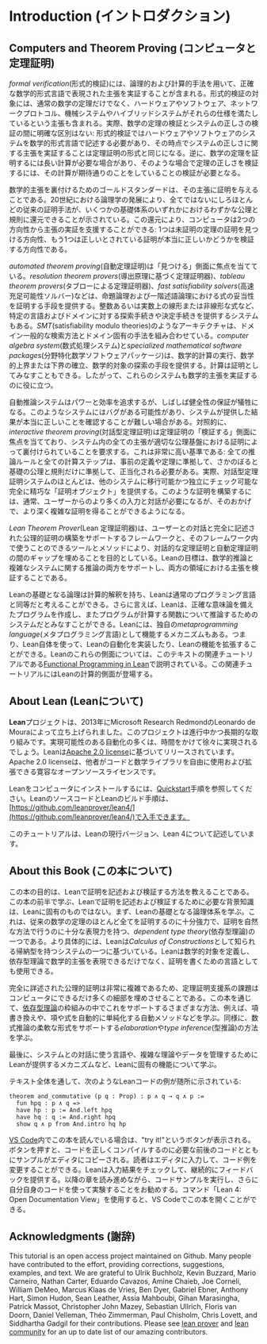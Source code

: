 Introduction (イントロダクション)
============

## Computers and Theorem Proving (コンピュータと定理証明)

*formal verification*(形式的検証)には、論理的および計算的手法を用いて、正確な数学的形式言語で表現された主張を実証することが含まれる。形式的検証の対象には、通常の数学の定理だけでなく、ハードウェアやソフトウェア、ネットワークプロトコル、機械システムやハイブリッドシステムがそれらの仕様を満たしているという主張も含まれる。実際、数学の定理の検証とシステムの正しさの検証の間に明確な区別はない: 形式的検証ではハードウェアやソフトウェアのシステムを数学的形式言語で記述する必要があり、その時点でシステムの正しさに関する主張を実証することは定理証明の形式と同じになる。逆に、数学の定理を証明するには長い計算が必要な場合があり、そのような場合で定理の正しさを検証するには、その計算が期待通りのことをしていることの検証が必要となる。

数学的主張を裏付けるためのゴールドスタンダードは、その主張に証明を与えることである。20世紀における論理学の発展により、全てではないにしろほとんどの従来の証明手法が、いくつかの基礎体系のいずれかにおけるわずかな公理と規則に還元できることが示されている。この還元により、コンピュータは2つの方向性から主張の実証を支援することができる: 1つは未証明の定理の証明を見つける方向性、もう1つは正しいとされている証明が本当に正しいかどうかを検証する方向性である。

*automated theorem proving*(自動定理証明)は「見つける」側面に焦点を当てている。*resolution theorem provers*(導出原理に基づく定理証明器)、*tableau theorem provers*(タブローによる定理証明器)、*fast satisfiability solvers*(高速充足可能性ソルバー)などは、命題論理および一階述語論理における式の妥当性を証明する手段を提供する。整数あるいは実数上の線形または非線形な式など、特定の言語およびドメインに対する探索手続きや決定手続きを提供するシステムもある。*SMT*(satisfiability modulo theories)のようなアーキテクチャは、ドメイン一般的な検索方法とドメイン固有の手法を組み合わせている。*computer algebra system*(数式処理システム)と*specialized mathematical software packages*(分野特化数学ソフトウェアパッケージ)は、数学的計算の実行、数学的上界または下界の確立、数学的対象の探索の手段を提供する。計算は証明としてみなすこともできる。したがって、これらのシステムも数学的主張を実証するのに役に立つ。

自動推論システムはパワーと効率を追求するが、しばしば健全性の保証が犠牲になる。このようなシステムにはバグがある可能性があり、システムが提供した結果が本当に正しいことを確認することが難しい場合がある。対照的に、*interactive theorem proving*(対話型定理証明)は定理証明の「検証する」側面に焦点を当てており、システム内の全ての主張が適切な公理基盤における証明によって裏付けられていることを要求する。これは非常に高い基準である: 全ての推論ルールと全ての計算ステップは、事前の定義や定理に準拠して、さかのぼると基礎の公理と規則だけに準拠して、正当化される必要がある。実際、対話型定理証明システムのほとんどは、他のシステムに移行可能かつ独立にチェック可能な完全に精巧な「証明オブジェクト」を提供する。このような証明を構築するには、通常、ユーザーからのより多くの入力と対話が必要になるが、そのおかげで、より深く複雑な証明を得ることができるようになる。

*Lean Theorem Prover*(Lean 定理証明器)は、ユーザーとの対話と完全に記述された公理的証明の構築をサポートするフレームワークと、そのフレームワーク内で使うことのできるツールとメソッドにより、対話的な定理証明と自動定理証明の間のギャップを埋めることを目的としている。Leanの目標は、数学的推論と複雑なシステムに関する推論の両方をサポートし、両方の領域における主張を検証することである。

Leanの基礎となる論理は計算的解釈を持ち、Leanは通常のプログラミング言語と同等だと考えることができる。さらに言えば、Leanは、正確な意味論を備えたプログラムを作成し、またプログラムが計算する関数について推論するためのシステムだとみなすことができる。Leanには、独自の*metaprogramming language*(メタプログラミング言語)として機能するメカニズムもある。つまり、Lean自体を使って、Leanの自動化を実装したり、Leanの機能を拡張することができる。Leanのこれらの側面については、このテキストの関連チュートリアルである[Functional Programming in Lean](https://leanprover.github.io/functional_programming_in_lean/)で説明されている。この関連チュートリアルにはLeanの計算的側面が登場する。

## About Lean (Leanについて)

**Lean**プロジェクトは、2013年にMicrosoft Research RedmondのLeonardo de Mouraによって立ち上げられました。このプロジェクトは進行中かつ長期的な取り組みです。実現可能性のある自動化の多くは、時間をかけて徐々に実現されるでしょう。Leanは[Apache 2.0 license](./LICENSE)に基づいてリリースされています。Apache 2.0 licenseは、他者がコードと数学ライブラリを自由に使用および拡張できる寛容なオープンソースライセンスです。

Leanをコンピュータにインストールするには、[Quickstart](https://github.com/leanprover/lean4/blob/master/doc/quickstart.md)手順を参照してください。LeanのソースコードとLeanのビルド手順は、[https://github.com/leanprover/lean4/](https://github.com/leanprover/lean4/)で入手できます。

このチュートリアルは、Leanの現行バージョン、Lean 4について記述しています。

## About this Book (この本について)

この本の目的は、Leanで証明を記述および検証する方法を教えることである。この本の前半で学ぶ、Leanで証明を記述および検証するために必要な背景知識は、Leanに固有のものではない。まず、Leanの基礎となる論理体系を学ぶ。これは、従来の数学の定理のほとんど全てを証明するのに十分強力で、証明を自然な方法で行うのに十分な表現力を持つ、*dependent type theory*(依存型理論)の一つである。より具体的には、Leanは*Calculus of Constructions*として知られる帰納型を持つシステムの一つに基づいている。Leanは数学的対象を定義し、依存型理論で数学的主張を表現できるだけでなく、証明を書くための言語としても使用できる。

完全に詳述された公理的証明は非常に複雑であるため、定理証明支援系の課題はコンピュータにできるだけ多くの細部を埋めさせることである。この本を通じて、[依存型理論](./dependent_type_theory.md)の枠組みの中でこれをサポートするさまざまな方法、例えば、項書き換えや、項や式を自動的に単純化する自動メソッドなどを学ぶ。同様に、数式推論の柔軟な形式をサポートする*elaboration*や*type inference*(型推論)の方法を学ぶ。

最後に、システムとの対話に使う言語や、複雑な理論やデータを管理するためにLeanが提供するメカニズムなど、Leanに固有の機能について学ぶ。

テキスト全体を通して、次のようなLeanコードの例が随所に示されている:

```lean
theorem and_commutative (p q : Prop) : p ∧ q → q ∧ p :=
  fun hpq : p ∧ q =>
  have hp : p := And.left hpq
  have hq : q := And.right hpq
  show q ∧ p from And.intro hq hp
```

[VS Code](https://code.visualstudio.com/)内でこの本を読んでいる場合は、"try it!"というボタンが表示される。ボタンを押すと、コードを正しくコンパイルするのに必要な前後のコードとともにサンプルがエディタにコピーされる。読者はエディタに入力して、コード例を変更することができる。Leanは入力結果をチェックして、継続的にフィードバックを提供する。以降の章を読み進めながら、コードサンプルを実行し、さらに自分自身のコードを使って実験することをお勧めする。コマンド「Lean 4: Open Documentation View」を使用すると、VS Codeでこの本を開くことができる。

## Acknowledgments (謝辞)

This tutorial is an open access project maintained on Github. Many people have contributed to the effort, providing
corrections, suggestions, examples, and text. We are grateful to Ulrik Buchholz, Kevin Buzzard, Mario Carneiro, Nathan
Carter, Eduardo Cavazos, Amine Chaieb, Joe Corneli, William DeMeo, Marcus Klaas de Vries, Ben Dyer, Gabriel Ebner,
Anthony Hart, Simon Hudon, Sean Leather, Assia Mahboubi, Gihan Marasingha, Patrick Massot, Christopher John Mazey,
Sebastian Ullrich, Floris van Doorn, Daniel Velleman, Théo Zimmerman, Paul Chisholm, Chris Lovett, and Siddhartha Gadgil for their contributions.  Please see [lean prover](https://github.com/leanprover/) and [lean community](https://github.com/leanprover-community/) for an up to date list
of our amazing contributors.
